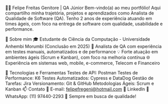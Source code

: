 👨‍💻 Felipe Freitas Genitore | QA Júnior
Bem-vindo(a) ao meu portfólio! Aqui compartilho minha trajetória, projetos e aprendizados como Analista de Qualidade de Software (QA). Tenho 2 anos de experiência atuando em times ágeis, com foco na entrega de software com qualidade, usabilidade e performance.

🚀 Sobre mim
🎓 Estudante de Ciência da Computação - Universidade Anhembi Morumbi (Conclusão em 2025)
🧪 Analista de QA com experiência em testes manuais, automatizados e de performance
💡 Forte atuação em ambientes ágeis (Scrum e Kanban), com foco na melhoria contínua
🌐 Experiência em sistemas web, mobile, e-commerce, Telecom e Financeiro

🧰 Tecnologias e Ferramentas
Testes de API: Postman
Testes de Performance: K6
Testes Automatizados: Cypress e DataDog
Gestão de Tarefas: Jira
Versionamento: Git & GitHub
Metodologias Ágeis: Scrum e Kanban
📫 Contato
📧 E-mail: felipefregeni@hotmail.com
💼 LinkedIn
📱 WhatsApp: (11) 97440-2293
🧪 Sempre em busca de qualidade!



